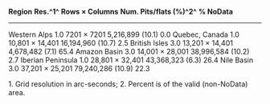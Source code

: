 
**Region**           **Res.^1^**   **Rows &times; Columns**    **Num. Pits/flats (%)^2^**   **% NoData**
------------------  ------------  -------------------------  ----------------------------  -------------
Western Alps                 1.0          7201 &times; 7201              5,216,899 (10.1)            0.0
Quebec, Canada               1.0      10,801 &times; 14,401             16,194,960 (10.7)            2.5
British Isles                3.0      13,201 &times; 14,401               4,678,482 (7.1)           65.4
Amazon Basin                 3.0      14,001 &times; 28,001             38,996,584 (10.2)            2.7
Iberian Peninsula            1.0      28,801 &times; 32,401              43,368,323 (6.3)           26.4
Nile Basin                   3.0      37,201 &times; 25,201             79,240,286 (10.9)           22.3

1\. Grid resolution in arc-seconds; 2. Percent is of the valid (non-NoData) area.
